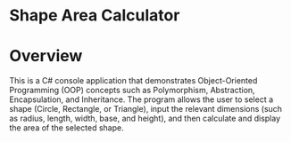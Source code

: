 # Shape Area Calculator
# Overview
  This is a C# console application that demonstrates Object-Oriented Programming (OOP) concepts such as Polymorphism, Abstraction, Encapsulation, and Inheritance. The program allows the user to select a shape (Circle, Rectangle, or Triangle), input the relevant dimensions (such as radius, length, width, base, and height), and then calculate and display the area of the selected shape.
